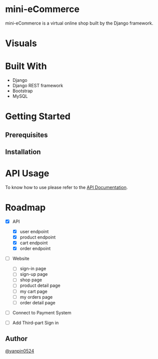 # mini-eCommerce
mini-eCommerce is a virtual online shop built by the Django framework.

# Visuals

# Built With
- Django
- Django REST framework
- Bootstrap
- MySQL

# Getting Started
## Prerequisites

## Installation

# API Usage
To know how to use please refer to the [API Documentation]().
# Roadmap
- [x] API
  - [x] user endpoint
  - [x] product endpoint
  - [x] cart endpoint
  - [x] order endpoint
- [ ] Website
  - [ ] sign-in page
  - [ ] sign-up page
  - [ ] shop page
  - [ ] product detail page
  - [ ] my cart page
  - [ ] my orders page
  - [ ] order detail page
- [ ] Connect to Payment System
- [ ] Add Third-part Sign in


## Author
[@yanpin0524](https://github.com/yanpin0524)
